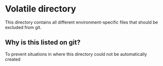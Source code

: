 # Volatile directory
This directory contains all different environment-specific files that should be excluded from git.

## Why is this listed on git?
To prevent situations in where this directory could not be automatically created
